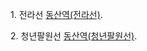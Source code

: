 1\. 전라선 [동산역(전라선)](%EB%8F%99%EC%82%B0%EC%97%AD%28%EC%A0%84%EB%9D%BC%EC%84%A0%29.md).

2\. 청년팔원선 [동산역(청년팔원선)](%EB%8F%99%EC%82%B0%EC%97%AD%28%EC%B2%AD%EB%85%84%ED%8C%94%EC%9B%90%EC%84%A0%29.md).

